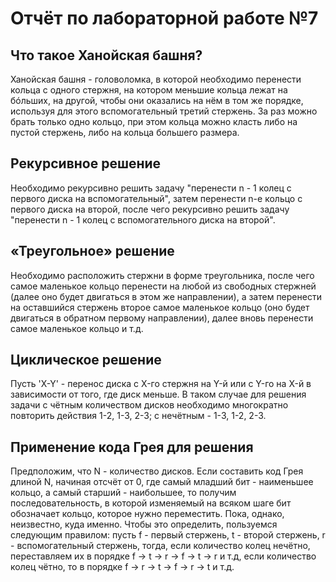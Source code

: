 # Отчёт по лабораторной работе №7

## Что такое Ханойская башня?

Ханойская башня - головоломка, в которой необходимо перенести кольца с одного стержня, на котором меньшие кольца лежат на бóльших, на другой, чтобы они оказались на нём в том же порядке, используя для этого вспомогательный третий стержень. За раз можно брать только одно кольцо, при этом кольца можно класть либо на пустой стержень, либо на кольца большего размера.

## Рекурсивное решение

Необходимо рекурсивно решить задачу "перенести n - 1 колец с первого диска на вспомогательный", затем перенести n-е кольцо с первого диска на второй, после чего рекурсивно решить задачу "перенести n - 1 колец с вспомогательного диска на второй".

## «Треугольное» решение

Необходимо расположить стержни в форме треугольника, после чего самое маленькое кольцо перенести на любой из свободных стержней (далее оно будет двигаться в этом же направлении), а затем перенести на оставшийся стержень второе самое маленькое кольцо (оно будет двигаться в обратном первому направлении), далее вновь перенести самое маленькое кольцо и т.д.

## Циклическое решение

Пусть 'X-Y' - перенос диска с X-го стержня на Y-й или с Y-го на X-й в зависимости от того, где диск меньше. В таком случае для решения задачи с чётным количеством дисков необходимо многократно повторить действия 1-2, 1-3, 2-3; с нечётным - 1-3, 1-2, 2-3.

## Применение кода Грея для решения

Предположим, что N - количество дисков. Если составить код Грея длиной N, начиная отсчёт от 0, где самый младший бит - наименьшее кольцо, а самый старший - наибольшее, то получим последовательность, в которой изменяемый на всяком шаге бит обозначает кольцо, которое нужно переместить. Пока, однако, неизвестно, куда именно. Чтобы это определить, пользуемся следующим правилом: пусть f - первый стержень, t - второй стержень, r - вспомогательный стержень, тогда, если количество колец нечётно, переставляем их в порядке f -> t -> r -> f -> t -> r и т.д, если количество колец чётно, то в порядке f -> r -> t -> f -> r -> t и т.д.

